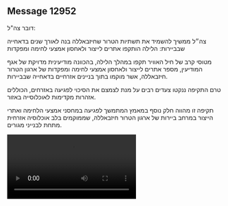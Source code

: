 ## Message 12952

דובר צה"ל:

צה״ל ממשיך להשמיד את תשתיות הטרור שחיזבאללה בנה לאורך שנים בדאחייה שבביירות: הלילה הותקפו אתרים לייצור ולאחסון אמצעי לחימה ומפקדות

מטוסי קרב של חיל האוויר תקפו במהלך הלילה, בהכוונה מודיעינית מדויקת של אגף המודיעין, מספר אתרים לייצור ולאחסון אמצעי לחימה ומפקדות של ארגון הטרור חיזבאללה, אשר מוקמו בתוך בניינים אזרחיים בדאחייה שבביירות.

טרם התקיפה ננקטו צעדים רבים על מנת לצמצם את הסיכוי לפגיעה באזרחים, הכוללים אזהרות מקדימות לאוכלוסייה באזור.

תקיפה זו מהווה חלק נוסף במאמץ המתמשך לפגיעה במחסני אמצעי הלחימה ואתרי הייצור במרחב ביירות של ארגון הטרור חיזבאללה, שממוקמים בלב אוכלוסיה אזרחית מתחת לבנייני מגורים.

![Video](https://data.iron-swords.co.il/2024/October/23/https://data.iron-swords.co.il/2024/October/23/12952/12952_media.mp4)
